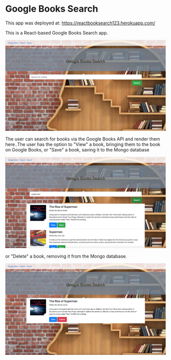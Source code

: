 # Google Books Search #

This app was deployed at: https://reactbooksearch123.herokuapp.com/


This is a React-based Google Books Search app. 

![](images/GoogleBook1.png)

The user can search for books via the Google Books API and render them here..The user has the option to "View" a book, bringing them to the book on Google Books, or "Save" a book, saving it to the Mongo database

![](images/GoogleBook2.png)


or  "Delete" a book, removing it from the Mongo database.

![](images/GoogleBook4.png)
